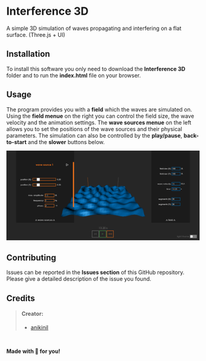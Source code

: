 # Interference 3D
A simple 3D simulation of waves propagating and interfering on a flat surface. (Three.js + UI)

## Installation 
To install this software you only need to download the **Interference 3D** folder and to run the **index.html** file on your browser.

## Usage
The program provides you with a **field** which the waves are simulated on.
Using the **field menue** on the right you can control the field size, the wave velocity and the animation settings.
The **wave sources menue** on the left allows you to set the positions of the wave sources and their physical parameters.
The simulation can also be controlled by the **play/pause**, **back-to-start** and the **slower** buttons below.

![alt text](https://github.com/anikinil/Interference-3D/blob/master/Interference3DScreenshot.PNG?raw=true "Interference 3D - Screenshot")

## Contributing
Issues can be reported in the **Issues section** of this GitHub repository.
Please give a detailed description of the issue you found.

## Credits
> #### Creator: 
>
> - [anikinil](https://github.com/anikinil)

<br/>

**Made with :sparkling_heart: for you!**
